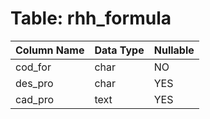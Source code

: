 # Table: rhh_formula

| Column Name | Data Type | Nullable |
|-------------|-----------|----------|
| cod_for | char | NO |
| des_pro | char | YES |
| cad_pro | text | YES |
